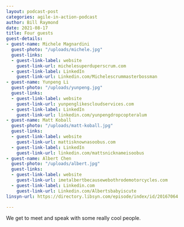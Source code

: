 ```yaml
---
layout: podcast-post
categories: agile-in-action-podcast
author: Bill Raymond
date: 2021-08-17
title: Four guests
guest-details:
- guest-name: Michele Magnardini
  guest-photo: "/uploads/michele.jpg"
  guest-links:
  - guest-link-label: website
    guest-link-url: michelesuperduperscrum.com
  - guest-link-label: LinkedIn
    guest-link-url: Linkedin.com/Michelescrummasterbossman
- guest-name: Yunpeng Li
  guest-photo: "/uploads/yunpeng.jpg"
  guest-links:
  - guest-link-label: website
    guest-link-url: yunpenglikescloudservices.com
  - guest-link-label: LinkedIn
    guest-link-url: linkedin.com/yunpengdropcopteralum
- guest-name: Matt Koball
  guest-photo: "/uploads/matt-koball.jpg"
  guest-links:
  - guest-link-label: website
    guest-link-url: mattisknownasoobus.com
  - guest-link-label: LinkedIn
    guest-link-url: linkedin.com/mattsnicknameisoobus
- guest-name: Albert Chen
  guest-photo: "/uploads/albert.jpg"
  guest-links:
  - guest-link-label: website
    guest-link-url: imetalbertbecausewebothrodemotorcycles.com
  - guest-link-label: Linkedin.com
    guest-link-url: Linkedin.com/Albertsbabyiscute
linsyn-url: https://directory.libsyn.com/episode/index/id/20167064

---
```

We get to meet and speak with some really cool people. 